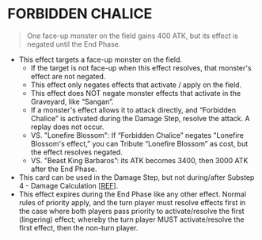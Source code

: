 # FORBIDDEN CHALICE

> One face-up monster on the field gains 400 ATK, but its effect is negated until the End Phase.

*   This effect targets a face-up monster on the field.
    *   If the target is not face-up when this effect resolves, that monster's effect are not negated.
    *   This effect only negates effects that activate / apply on the field.
    *   This effect does NOT negate monster effects that activate in the Graveyard, like “Sangan”.
    *   If a monster's effect allows it to attack directly, and “Forbidden Chalice” is activated during the Damage Step, resolve the attack. A replay does not occur.
    *   VS. "Lonefire Blossom": If “Forbidden Chalice” negates "Lonefire Blossom's effect,” you can Tribute “Lonefire Blossom” as cost, but the effect resolves negated.
    *   VS. "Beast King Barbaros”: its ATK becomes 3400, then 3000 ATK after the End Phase.
*   This card can be used in the Damage Step, but not during/after Substep 4 - Damage Calculation \[[REF](https://yugipedia.com/wiki/Card_Rulings:Forbidden_Chalice)\].
*   This effect expires during the End Phase like any other effect. Normal rules of priority apply, and the turn player must resolve effects first in the case where both players pass priority to activate/resolve the first (lingering) effect; whereby the turn player MUST activate/resolve the first effect, then the non-turn player.
